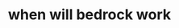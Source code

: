 ---
layout: faq
title: "when will bedrock work"
image: /assets/faq/bedrock.png
permalink: /faq/bedrock
type: faq
preview-text: | 
  bedrock edition is full of WEIRD CREATURES that keep CHANGING THINGS!!!!
main-text: | 
  bedrock edition is full of WEIRD CREATURES that keep CHANGING THINGS!!!!

  ITS THE MICROSCOPIC SNOOBS ITS THE MICROSCOPIC SNOOBS ITS THE MICROSCOPIC SNOOBS ITS THE MICROSCOPIC SNOOBS ITS THE MICROSCOPIC SNOOBS ITS THE MICROSCOPIC SNOOBS ITS THE MICROSCOPIC SNOOBS ITS THE MICROSCOPIC SNOOBS ITS THE MICROSCOPIC SNOOBS ITS THE MICROSCOPIC SNOOBS ITS THE MICROSCOPIC SNOOBS ITS THE MICROSCOPIC SNOOBS ITS THE MICROSCOPIC SNOOBS ITS THE MICROSCOPIC SNOOBS ITS THE MICROSCOPIC SNOOBS ITS THE MICROSCOPIC SNOOBS ITS THE MICROSCOPIC SNOOBS ITS THE MICROSCOPIC SNOOBS ITS THE MICROSCOPIC SNOOBS ITS THE MICROSCOPIC SNOOBS ITS THE MICROSCOPIC SNOOBS ITS THE MICROSCOPIC SNOOBS ITS THE MICROSCOPIC SNOOBS ITS THE MICROSCOPIC SNOOBS ITS THE MICROSCOPIC SNOOBS ITS THE MICROSCOPIC SNOOBS ITS THE MICROSCOPIC SNOOBS ITS THE MICROSCOPIC SNOOBS ITS THE MICROSCOPIC SNOOBS ITS THE MICROSCOPIC SNOOBS ITS THE MICROSCOPIC SNOOBS ITS THE MICROSCOPIC SNOOBS ITS THE MICROSCOPIC SNOOBS ITS THE MICROSCOPIC SNOOBS ITS THE MICROSCOPIC SNOOBS ITS THE MICROSCOPIC SNOOBS ITS THE MICROSCOPIC SNOOBS ITS THE MICROSCOPIC SNOOBS ITS THE MICROSCOPIC SNOOBS ITS THE MICROSCOPIC SNOOBS ITS THE MICROSCOPIC SNOOBS ITS THE MICROSCOPIC SNOOBS ITS THE MICROSCOPIC SNOOBS ITS THE MICROSCOPIC SNOOBS ITS THE MICROSCOPIC SNOOBS ITS THE MICROSCOPIC SNOOBS ITS THE MICROSCOPIC SNOOBS ITS THE MICROSCOPIC SNOOBS ITS THE MICROSCOPIC SNOOBS ITS THE MICROSCOPIC SNOOBS ITS THE MICROSCOPIC SNOOBS ITS THE MICROSCOPIC SNOOBS ITS THE MICROSCOPIC SNOOBS ITS THE MICROSCOPIC SNOOBS ITS THE MICROSCOPIC SNOOBS ITS THE MICROSCOPIC SNOOBS ITS THE MICROSCOPIC SNOOBS ITS THE

  THEY ARE AFTER ME

  HELP ME

  THEY CHANGE THE GAME CODE, THE CODE CHANGES, THE TEXTURES POINHT TO THE WRONG PLACES, THERE ARE CLONES OF TEXTURES, THEY ARE MULTIPLYING

  IM BEGGING I NEED OUT I AM NOT JEREMIAH THE MICROSCOPIC SNOOBS HAVE BEEN AFTER ME FOR MONTHS

  THEY TOOK MY GASOLINE FROM MY CAR

  THEY TOOK MY ESSENTIAL LIFE RESOURCES

  HELP
markdown: true
---